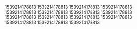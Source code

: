 1539214178813
1539214178813
1539214178813
1539214178813
1539214178813
1539214178813
1539214178813
1539214178813
1539214178813
1539214178813
1539214178813
1539214178813
1539214178813
1539214178813
1539214178813